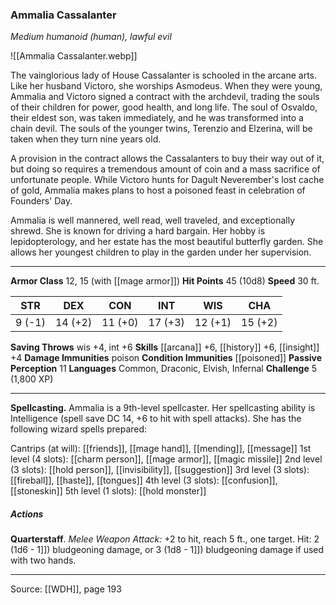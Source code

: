### Ammalia Cassalanter
_Medium humanoid (human), lawful evil_

![[Ammalia Cassalanter.webp]]

The vainglorious lady of House Cassalanter is schooled in the arcane arts. Like her husband Victoro, she worships Asmodeus. When they were young, Ammalia and Victoro signed a contract with the archdevil, trading the souls of their children for power, good health, and long life. The soul of Osvaldo, their eldest son, was taken immediately, and he was transformed into a chain devil. The souls of the younger twins, Terenzio and Elzerina, will be taken when they turn nine years old.

A provision in the contract allows the Cassalanters to buy their way out of it, but doing so requires a tremendous amount of coin and a mass sacrifice of unfortunate people. While Victoro hunts for Dagult Neverember's lost cache of gold, Ammalia makes plans to host a poisoned feast in celebration of Founders' Day.

Ammalia is well mannered, well read, well traveled, and exceptionally shrewd. She is known for driving a hard bargain. Her hobby is lepidopterology, and her estate has the most beautiful butterfly garden. She allows her youngest children to play in the garden under her supervision.






---

**Armor Class** 12, 15 (with [[mage armor]])
**Hit Points** 45 (10d8)
**Speed** 30 ft.

| STR     | DEX     | CON     | INT     | WIS     | CHA     |
|---------|---------|---------|---------|---------|---------|
| 9 (-1) | 14 (+2) | 11 (+0) | 17 (+3) | 12 (+1) | 15 (+2) |

**Saving Throws** wis +4, int +6
**Skills** [[arcana]] +6, [[history]] +6, [[insight]] +4
**Damage Immunities** poison
**Condition Immunities** [[poisoned]]
**Passive Perception** 11
**Languages** Common, Draconic, Elvish, Infernal
**Challenge** 5 (1,800 XP)

---

**Spellcasting.** Ammalia is a 9th-level spellcaster. Her spellcasting ability is Intelligence (spell save DC 14, +6 to hit with spell attacks). She has the following wizard spells prepared:

Cantrips (at will): [[friends]], [[mage hand]], [[mending]], [[message]]
1st level (4 slots): [[charm person]], [[mage armor]], [[magic missile]]
2nd level (3 slots): [[hold person]], [[invisibility]], [[suggestion]]
3rd level (3 slots): [[fireball]], [[haste]], [[tongues]]
4th level (3 slots): [[confusion]], [[stoneskin]]
5th level (1 slots): [[hold monster]]

##### Actions
**Quarterstaff**. _Melee Weapon Attack:_ +2 to hit, reach 5 ft., one target. Hit: 2 (1d6 - 1]]) bludgeoning damage, or 3 (1d8 - 1]]) bludgeoning damage if used with two hands.


---

Source: [[WDH]], page 193
